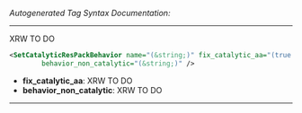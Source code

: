 <!-- THIS IS AN AUTOGENERATED FILE: Don't edit it directly, instead change the schema definition in the code itself. -->

_Autogenerated Tag Syntax Documentation:_

---
XRW TO DO

```xml
<SetCatalyticResPackBehavior name="(&string;)" fix_catalytic_aa="(true &bool;)"
        behavior_non_catalytic="(&string;)" />
```

-   **fix_catalytic_aa**: XRW TO DO
-   **behavior_non_catalytic**: XRW TO DO

---

